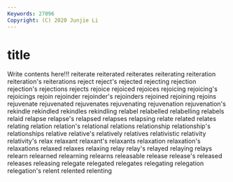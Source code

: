 ```yaml
---
Keywords: 27096
Copyright: (C) 2020 Junjie Li
---
```


# title

Write contents here!!!
reiterate 
reiterated 
reiterates 
reiterating 
reiteration 
reiteration's 
reiterations
reject 
reject's 
rejected 
rejecting 
rejection 
rejection's 
rejections 
rejects 
rejoice 
rejoiced
rejoices 
rejoicing 
rejoicing's 
rejoicings 
rejoin 
rejoinder 
rejoinder's 
rejoinders 
rejoined 
rejoining
rejoins 
rejuvenate 
rejuvenated 
rejuvenates 
rejuvenating 
rejuvenation 
rejuvenation's 
rekindle 
rekindled 
rekindles
rekindling 
relabel 
relabelled 
relabelling 
relabels 
relaid 
relapse 
relapse's 
relapsed 
relapses
relapsing 
relate 
related 
relates 
relating 
relation 
relation's 
relational 
relations 
relationship
relationship's 
relationships 
relative 
relative's 
relatively 
relatives 
relativistic 
relativity 
relativity's 
relax
relaxant 
relaxant's 
relaxants 
relaxation 
relaxation's 
relaxations 
relaxed 
relaxes 
relaxing 
relay
relay's 
relayed 
relaying 
relays 
relearn 
relearned 
relearning 
relearns 
releasable 
release
release's 
released 
releases 
releasing 
relegate 
relegated 
relegates 
relegating 
relegation 
relegation's
relent 
relented 
relenting 
